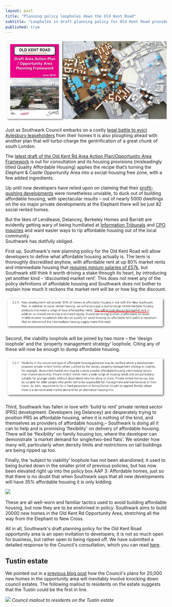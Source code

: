 ```yaml
---
layout: post
title: "Planning policy loopholes down the Old Kent Road"
subtitle: "Loopholes in draft planning policy for Old Kent Road provide open invitation for developers to exploit"
published: true
---
```


![](/img/okrheader.png)

Just as Southwark Council embarks on a costly [legal battle to evict Aylesbury 
leaseholders](http://35percent.org/2016-10-10-aylesbury-cpo-challenge-called-in/) 
from their homes it is also ploughing ahead with another plan that will 
turbo-charge the gentrification of a great chunk of south London.

The [latest draft of the Old Kent Rd Area Action Plan/Opportunity Area 
Framework](http://www.southwark.gov.uk/downloads/download/4596/old_kent_road_area_action_plan) 
is out for consultation and its housing provisions (misleadingly titled Quality 
Affordable Housing) applies the recipe that’s turning the Elephant & Castle 
Opportunity Area into a social-housing free zone, with a few added ingredients.

Up until now developers have relied upon on claiming that their [profit-gushing 
developments](http://www.ourcity.london/issues/viability/house_builders_profits/) were nonetheless unviable, to duck out of building affordable 
housing, with spectacular results – out of nearly 5000 dwellings on the six 
major private developments at the Elephant there will be just 82 social rented 
homes.

But the likes of Lendlease, Delancey, Berkeley Homes and Barratt are evidently 
getting wary of being humiliated at [Information 
Tribunals](http://35percent.org/2015-06-25-heygate-viability-assessment-finally-revealed/) 
and [CPO 
inquiries](http://35percent.org/2016-09-18-aylesbury-compulsory-purchase-order-rejected/) 
and want easier ways to rip affordable housing out of the local community.  
Southwark has dutifully obliged.

First up, Southwark's new planning policy for the Old Kent Road will allow developers to define what affordable housing actually is. The term is thoroughly discredited anyhow, with affordable rent at up 80% market rents and intermediate housing that [requires minium salaries of £57k](http://crappistmartin.github.io/images/LQPriceList.pdf), but Southwark still think it 
worth driving a stake through its heart, by introducing yet another kind – ‘discounted market rent’. This does not meet any of the policy definitions of affordable housing and Southwark does not bother to explain how much it reckons the market rent will be or how big the discount.

![](/img/discountedmarketrent.png)

Second, the viability loophole will be joined by two more – the ‘design loophole’ and the ‘property management strategy’ loophole. Citing any of these will now be enough to dump affordable housing.

![](/img/flexibility.png)

Third, Southwark has fallen in love with ‘build to rent’ private rented sector (PRS) development.  Developers (eg Delancey) are desperately trying to position PRS as affordable housing, when it is nothing of the kind, and themselves as providers of affordable housing,– Southwark is doing all it can to help and is promising ‘flexibility' on delivery of affordable housing.  There will be ‘flexibility’  on family housing too,  where the developer can demonstrate ‘a market demand for single/two-bed flats’. We wonder how many will, particularly when density limits and restrictions on tall buildings are being ripped up too.

Finally, the ‘subject to viability’ loophole has not been abandoned; it used to being buried down in the smaller print of previous policies, but has now been elevated right up into the policy box AAP 3: Affordable homes, just so that there is no doubt that when Southwark says that all new developments will have 35% affordable housing it is only kidding.

![](http://35percent.org/img/subjecttoviability.jpg)

These are all well-worn and familiar tactics used to avoid building affordable housing, but now they are to be enshrined in policy.  Southwark aims to build 20000 new homes in the Old Kent Rd Opportunity Area, stretching all the way from the Elephant to New Cross. 

All in all, Southwark's draft planning policy for the Old Kent Road opportunity area is an open invitation to developers; it is not so much open for business, but rather open to being ripped off. We have submitted a detailed response to the Council's consultation, which you can read [here](http://35percent.org/img/EANresponse_draftOKRAAP.pdf).

## Tustin estate 
We pointed out in a [previous blog post](http://35percent.org/2016-07-10-opportunity-knocks-down-the-old-kent-road/) how the Council's plans for 20,000 new homes in the opportunity area will inevitably involve knocking down council estates. The following mailout to residents on the estate suggests that the Tustin could be the first in line.

![](/img/tustinconsultation.png)
*Council mailout to residents on the Tustin estate*
